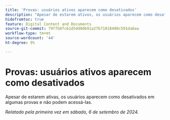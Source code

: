 ```yaml
---
title: 'Provas: usuários ativos aparecem como desativados'
description: "Apesar de estarem ativos, os usuários aparecem como desativados em algumas provas e não podem acessá-los."
hidefromtoc: true
feature: Digital Content and Documents
source-git-commit: 79ffb8fc61d5dd80b91a27b71018400c591da6aa
workflow-type: tm+mt
source-wordcount: '44'
ht-degree: 9%

---
```


# Provas: usuários ativos aparecem como desativados

Apesar de estarem ativas, os usuários aparecem como desativados em algumas provas e não podem acessá-las.

_Relatado pela primeira vez em sábado, 6 de setembro de 2024._
